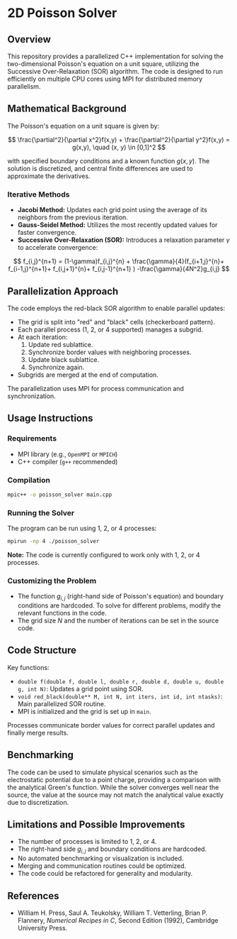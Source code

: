 # 2D Poisson Solver

## Overview

This repository provides a parallelized C++ implementation for solving the two-dimensional Poisson's equation on a unit square, utilizing the Successive Over-Relaxation (SOR) algorithm. The code is designed to run efficiently on multiple CPU cores using MPI for distributed memory parallelism. 

## Mathematical Background

The Poisson's equation on a unit square is given by:

$$
\frac{\partial^2}{\partial x^2}f(x,y) + \frac{\partial^2}{\partial y^2}f(x,y) = g(x,y), \quad (x, y) \in [0,1]^2
$$

with specified boundary conditions and a known function $g(x, y)$. The solution is discretized, and central finite differences are used to approximate the derivatives.

### Iterative Methods

- **Jacobi Method:** Updates each grid point using the average of its neighbors from the previous iteration.
- **Gauss-Seidel Method:** Utilizes the most recently updated values for faster convergence.
- **Successive Over-Relaxation (SOR):** Introduces a relaxation parameter $\gamma$ to accelerate convergence:

$$
  f_{i,j}^{n+1} = (1-\gamma)f_{i,j}^{n} + \frac{\gamma}{4}(f_{i+1,j}^{n}+ f_{i-1,j}^{n+1}+ f_{i,j+1}^{n}+ f_{i,j-1}^{n+1} ) -\frac{\gamma}{4N^2}g_{i,j}
$$

## Parallelization Approach

The code employs the red-black SOR algorithm to enable parallel updates:

- The grid is split into "red" and "black" cells (checkerboard pattern).
- Each parallel process (1, 2, or 4 supported) manages a subgrid.
- At each iteration:
  1. Update red sublattice.
  2. Synchronize border values with neighboring processes.
  3. Update black sublattice.
  4. Synchronize again.
- Subgrids are merged at the end of computation.

The parallelization uses MPI for process communication and synchronization.

## Usage Instructions

### Requirements

- MPI library (e.g., `OpenMPI` or `MPICH`)
- C++ compiler (`g++` recommended)

### Compilation

```bash
mpic++ -o poisson_solver main.cpp
```


### Running the Solver

The program can be run using 1, 2, or 4 processes:

```bash
mpirun -np 4 ./poisson_solver
```

**Note:** The code is currently configured to work only with 1, 2, or 4 processes.

### Customizing the Problem

- The function $g_{i,j}$ (right-hand side of Poisson's equation) and boundary conditions are hardcoded. To solve for different problems, modify the relevant functions in the code.
- The grid size $N$ and the number of iterations can be set in the source code.


## Code Structure

Key functions:

- `double f(double f, double l, double r, double d, double u, double g, int N)`: Updates a grid point using SOR.
- `void red_black(double** M, int N, int iters, int id, int ntasks)`: Main parallelized SOR routine.
- MPI is initialized and the grid is set up in `main`.

Processes communicate border values for correct parallel updates and finally merge results.

## Benchmarking

The code can be used to simulate physical scenarios such as the electrostatic potential due to a point charge, providing a comparison with the analytical Green's function. While the solver converges well near the source, the value at the source may not match the analytical value exactly due to discretization.

## Limitations and Possible Improvements

- The number of processes is limited to 1, 2, or 4.
- The right-hand side $g_{i,j}$ and boundary conditions are hardcoded.
- No automated benchmarking or visualization is included.
- Merging and communication routines could be optimized.
- The code could be refactored for generality and modularity.

## References

- William H. Press, Saul A. Teukolsky, William T. Vetterling, Brian P. Flannery, *Numerical Recipes in C*, Second Edition (1992), Cambridge University Press.
